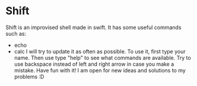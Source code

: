 # Shift

Shift is an improvised shell made in swift.
It has some useful commands such as:
- echo
- calc
I will try to update it as often as possible.
To use it, first type your name. Then use type "help" to see what commands are available.
Try to use backspace instead of left and right arrow in case you make a mistake. 
Have fun with it!
I am open for new ideas and solutions to my problems :D
